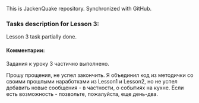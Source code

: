This is JackenQuake repository.
Synchronized with GitHub.

### Tasks description for Lesson 3:

Lesson 3 task partially done.

#### Комментарии:

Задания к уроку 3 частично выполнено.

Прошу прощения, не успел закончить. Я объединил код из методички со своими прошлыми наработками из Lesson1 и Lesson2, но не успел добавить новые сообщения - в частности, о событиях на кухне. Если есть возможность - позвольте, пожалуйста, еще день-два.
